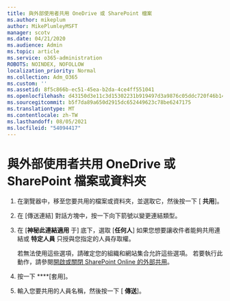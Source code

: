 ```yaml
---
title: 與外部使用者共用 OneDrive 或 SharePoint 檔案
ms.author: mikeplum
author: MikePlumleyMSFT
manager: scotv
ms.date: 04/21/2020
ms.audience: Admin
ms.topic: article
ms.service: o365-administration
ROBOTS: NOINDEX, NOFOLLOW
localization_priority: Normal
ms.collection: Adm_O365
ms.custom: ''
ms.assetid: 8f5c866b-ec51-45ea-b2da-4ce4ff551041
ms.openlocfilehash: d43150d3e11c3d15302231b919497d3a9876c05ddc720f46b1428d1f6f09eeb3
ms.sourcegitcommit: b5f7da89a650d2915dc652449623c78be6247175
ms.translationtype: MT
ms.contentlocale: zh-TW
ms.lasthandoff: 08/05/2021
ms.locfileid: "54094417"
---
```

# <a name="share-a-onedrive-or-sharepoint-file-or-folder-with-external-users"></a>與外部使用者共用 OneDrive 或 SharePoint 檔案或資料夾

1. 在瀏覽器中，移至您要共用的檔案或資料夾，並選取它，然後按一下 [ **共用**]。
    
2. 在 [傳送連結] 對話方塊中，按一下向下箭號以變更連結類型。
    
3. 在 [**神秘此連結適用** 于] 底下，選取 [**任何人**] 如果您想要讓收件者能夠共用連結或 **特定人員** 只授與您指定的人員存取權。 
    
    若無法使用這些選項，請確定您的組織和網站集合允許這些選項。 若要執行此動作，請參閱[開啟或關閉 SharePoint Online 的外部共用](https://go.microsoft.com/fwlink/?linkid=866426)。
    
4. 按一下 ****[套用]。
    
5. 輸入您要共用的人員名稱，然後按一下 [ **傳送**]。
    

